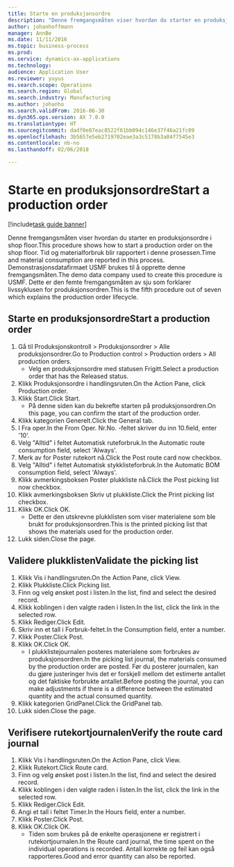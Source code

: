```yaml
---
title: Starte en produksjonsordre
description: "Denne fremgangsmåten viser hvordan du starter en produksjonsordre i shop floor."
author: johanhoffmann
manager: AnnBe
ms.date: 11/11/2016
ms.topic: business-process
ms.prod: 
ms.service: dynamics-ax-applications
ms.technology: 
audience: Application User
ms.reviewer: yuyus
ms.search.scope: Operations
ms.search.region: Global
ms.search.industry: Manufacturing
ms.author: johanho
ms.search.validFrom: 2016-06-30
ms.dyn365.ops.version: AX 7.0.0
ms.translationtype: HT
ms.sourcegitcommit: dadf0e87eac8522f61bb094c146e37f46a21fc09
ms.openlocfilehash: 3b5657e5eb2719702eae3a3c5178b3a04f7545e3
ms.contentlocale: nb-no
ms.lasthandoff: 02/06/2018

---
```

# <a name="start-a-production-order"></a><span data-ttu-id="652ea-103">Starte en produksjonsordre</span><span class="sxs-lookup"><span data-stu-id="652ea-103">Start a production order</span></span>

[!include[task guide banner](../../includes/task-guide-banner.md)]

<span data-ttu-id="652ea-104">Denne fremgangsmåten viser hvordan du starter en produksjonsordre i shop floor.</span><span class="sxs-lookup"><span data-stu-id="652ea-104">This procedure shows how to start a production order on the shop floor.</span></span> <span data-ttu-id="652ea-105">Tid og materialforbruk blir rapportert i denne prosessen.</span><span class="sxs-lookup"><span data-stu-id="652ea-105">Time and material consumption are reported in this process.</span></span> <span data-ttu-id="652ea-106">Demonstrasjonsdatafirmaet USMF brukes til å opprette denne fremgangsmåten.</span><span class="sxs-lookup"><span data-stu-id="652ea-106">The demo data company used to create this procedure is USMF.</span></span> <span data-ttu-id="652ea-107">Dette er den femte fremgangsmåten av sju som forklarer livssyklusen for produksjonsordren.</span><span class="sxs-lookup"><span data-stu-id="652ea-107">This is the fifth procedure out of seven which explains the production order lifecycle.</span></span>


## <a name="start-a-production-order"></a><span data-ttu-id="652ea-108">Starte en produksjonsordre</span><span class="sxs-lookup"><span data-stu-id="652ea-108">Start a production order</span></span>
1. <span data-ttu-id="652ea-109">Gå til Produksjonskontroll > Produksjonsordrer > Alle produksjonsordrer.</span><span class="sxs-lookup"><span data-stu-id="652ea-109">Go to Production control > Production orders > All production orders.</span></span>
    * <span data-ttu-id="652ea-110">Velg en produksjonsordre med statusen Frigitt.</span><span class="sxs-lookup"><span data-stu-id="652ea-110">Select a production order that has the Released status.</span></span>  
2. <span data-ttu-id="652ea-111">Klikk Produksjonsordre i handlingsruten.</span><span class="sxs-lookup"><span data-stu-id="652ea-111">On the Action Pane, click Production order.</span></span>
3. <span data-ttu-id="652ea-112">Klikk Start.</span><span class="sxs-lookup"><span data-stu-id="652ea-112">Click Start.</span></span>
    * <span data-ttu-id="652ea-113">På denne siden kan du bekrefte starten på produksjonsordren.</span><span class="sxs-lookup"><span data-stu-id="652ea-113">On this page, you can confirm the start of the production order.</span></span>  
4. <span data-ttu-id="652ea-114">Klikk kategorien Generelt.</span><span class="sxs-lookup"><span data-stu-id="652ea-114">Click the General tab.</span></span>
5. <span data-ttu-id="652ea-115">I Fra oper.</span><span class="sxs-lookup"><span data-stu-id="652ea-115">In the From Oper.</span></span> <span data-ttu-id="652ea-116">Nr.</span><span class="sxs-lookup"><span data-stu-id="652ea-116">No.</span></span> <span data-ttu-id="652ea-117">-feltet skriver du inn 10.</span><span class="sxs-lookup"><span data-stu-id="652ea-117">field, enter '10'.</span></span>
6. <span data-ttu-id="652ea-118">Velg "Alltid" i feltet Automatisk ruteforbruk.</span><span class="sxs-lookup"><span data-stu-id="652ea-118">In the Automatic route consumption field, select 'Always'.</span></span>
7. <span data-ttu-id="652ea-119">Merk av for Poster rutekort nå.</span><span class="sxs-lookup"><span data-stu-id="652ea-119">Click the Post route card now checkbox.</span></span>
8. <span data-ttu-id="652ea-120">Velg "Alltid" i feltet Automatisk stykklisteforbruk.</span><span class="sxs-lookup"><span data-stu-id="652ea-120">In the Automatic BOM consumption field, select 'Always'.</span></span>
9. <span data-ttu-id="652ea-121">Klikk avmerkingsboksen Poster plukkliste nå.</span><span class="sxs-lookup"><span data-stu-id="652ea-121">Click the Post picking list now checkbox.</span></span>
10. <span data-ttu-id="652ea-122">Klikk avmerkingsboksen Skriv ut plukkliste.</span><span class="sxs-lookup"><span data-stu-id="652ea-122">Click the Print picking list checkbox.</span></span>
11. <span data-ttu-id="652ea-123">Klikk OK.</span><span class="sxs-lookup"><span data-stu-id="652ea-123">Click OK.</span></span>
    * <span data-ttu-id="652ea-124">Dette er den utskrevne plukklisten som viser materialene som ble brukt for produksjonsordren.</span><span class="sxs-lookup"><span data-stu-id="652ea-124">This is the printed picking list that shows the materials used for the production order.</span></span>  
12. <span data-ttu-id="652ea-125">Lukk siden.</span><span class="sxs-lookup"><span data-stu-id="652ea-125">Close the page.</span></span>

## <a name="validate-the-picking-list"></a><span data-ttu-id="652ea-126">Validere plukklisten</span><span class="sxs-lookup"><span data-stu-id="652ea-126">Validate the picking list</span></span>
1. <span data-ttu-id="652ea-127">Klikk Vis i handlingsruten.</span><span class="sxs-lookup"><span data-stu-id="652ea-127">On the Action Pane, click View.</span></span>
2. <span data-ttu-id="652ea-128">Klikk Plukkliste.</span><span class="sxs-lookup"><span data-stu-id="652ea-128">Click Picking list.</span></span>
3. <span data-ttu-id="652ea-129">Finn og velg ønsket post i listen.</span><span class="sxs-lookup"><span data-stu-id="652ea-129">In the list, find and select the desired record.</span></span>
4. <span data-ttu-id="652ea-130">Klikk koblingen i den valgte raden i listen.</span><span class="sxs-lookup"><span data-stu-id="652ea-130">In the list, click the link in the selected row.</span></span>
5. <span data-ttu-id="652ea-131">Klikk Rediger.</span><span class="sxs-lookup"><span data-stu-id="652ea-131">Click Edit.</span></span>
6. <span data-ttu-id="652ea-132">Skriv inn et tall i Forbruk-feltet.</span><span class="sxs-lookup"><span data-stu-id="652ea-132">In the Consumption field, enter a number.</span></span>
7. <span data-ttu-id="652ea-133">Klikk Poster.</span><span class="sxs-lookup"><span data-stu-id="652ea-133">Click Post.</span></span>
8. <span data-ttu-id="652ea-134">Klikk OK.</span><span class="sxs-lookup"><span data-stu-id="652ea-134">Click OK.</span></span>
    * <span data-ttu-id="652ea-135">I plukklistejournalen posteres materialene som forbrukes av produksjonsordren.</span><span class="sxs-lookup"><span data-stu-id="652ea-135">In the picking list journal, the materials consumed by the production order are posted.</span></span> <span data-ttu-id="652ea-136">Før du posterer journalen, kan du gjøre justeringer hvis det er forskjell mellom det estimerte antallet og det faktiske forbrukte antallet.</span><span class="sxs-lookup"><span data-stu-id="652ea-136">Before posting the journal, you can make adjustments if there is a difference between the estimated quantity and the actual consumed quantity.</span></span>  
9. <span data-ttu-id="652ea-137">Klikk kategorien GridPanel.</span><span class="sxs-lookup"><span data-stu-id="652ea-137">Click the GridPanel tab.</span></span>
10. <span data-ttu-id="652ea-138">Lukk siden.</span><span class="sxs-lookup"><span data-stu-id="652ea-138">Close the page.</span></span>

## <a name="verify-the-route-card-journal"></a><span data-ttu-id="652ea-139">Verifisere rutekortjournalen</span><span class="sxs-lookup"><span data-stu-id="652ea-139">Verify the route card journal</span></span>
1. <span data-ttu-id="652ea-140">Klikk Vis i handlingsruten.</span><span class="sxs-lookup"><span data-stu-id="652ea-140">On the Action Pane, click View.</span></span>
2. <span data-ttu-id="652ea-141">Klikk Rutekort.</span><span class="sxs-lookup"><span data-stu-id="652ea-141">Click Route card.</span></span>
3. <span data-ttu-id="652ea-142">Finn og velg ønsket post i listen.</span><span class="sxs-lookup"><span data-stu-id="652ea-142">In the list, find and select the desired record.</span></span>
4. <span data-ttu-id="652ea-143">Klikk koblingen i den valgte raden i listen.</span><span class="sxs-lookup"><span data-stu-id="652ea-143">In the list, click the link in the selected row.</span></span>
5. <span data-ttu-id="652ea-144">Klikk Rediger.</span><span class="sxs-lookup"><span data-stu-id="652ea-144">Click Edit.</span></span>
6. <span data-ttu-id="652ea-145">Angi et tall i feltet Timer.</span><span class="sxs-lookup"><span data-stu-id="652ea-145">In the Hours field, enter a number.</span></span>
7. <span data-ttu-id="652ea-146">Klikk Poster.</span><span class="sxs-lookup"><span data-stu-id="652ea-146">Click Post.</span></span>
8. <span data-ttu-id="652ea-147">Klikk OK.</span><span class="sxs-lookup"><span data-stu-id="652ea-147">Click OK.</span></span>
    * <span data-ttu-id="652ea-148">Tiden som brukes på de enkelte operasjonene er registrert i rutekortjournalen.</span><span class="sxs-lookup"><span data-stu-id="652ea-148">In the Route card journal, the time spent on the individual operations is recorded.</span></span> <span data-ttu-id="652ea-149">Antall korrekte og feil kan også rapporteres.</span><span class="sxs-lookup"><span data-stu-id="652ea-149">Good and error quantity can also be reported.</span></span>  

